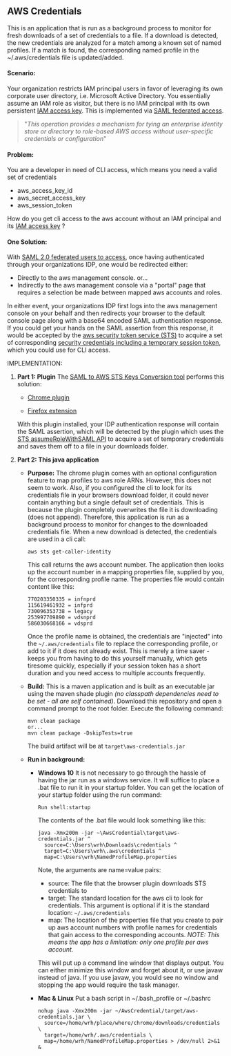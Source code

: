 ## AWS Credentials

This is an application that is run as a background process to monitor for fresh downloads of a set of credentials to a file.
If a download is detected, the new credentials are analyzed for a match among a known set of named profiles.
If a match is found, the corresponding named profile in the ~/.aws/credentials file is updated/added.

#### Scenario:

Your organization restricts IAM principal users in favor of leveraging its own corporate user directory, i.e. Microsoft Active Directory.
You essentially assume an IAM role as visitor, but there is no IAM principal with its own  persistent [IAM access key](https://docs.aws.amazon.com/general/latest/gr/aws-sec-cred-types.html#access-keys-and-secret-access-keys). This is implemented via [SAML federated access](https://docs.aws.amazon.com/IAM/latest/UserGuide/id_roles_providers_enable-console-saml.html). 

> "*This operation provides a mechanism for tying an enterprise identity store or directory to role-based AWS access without user-specific credentials or configuration*"

#### Problem:

You are a developer in need of CLI access, which means you need a valid set of credentials

- aws_access_key_id
- aws_secret_access_key
- aws_session_token

How do you get cli access to the aws account without an IAM principal and its [IAM access key](https://docs.aws.amazon.com/general/latest/gr/aws-sec-cred-types.html#access-keys-and-secret-access-keys) ?

#### One Solution:

With [SAML 2.0 federated users to access](https://docs.aws.amazon.com/IAM/latest/UserGuide/id_roles_providers_enable-console-saml.html), once having authenticated through your organizations IDP, one would be redirected either:

- Directly to the aws management console.
  or...
- Indirectly to the aws management console via a "portal" page that requires a selection be made between mapped aws accounts and roles.

In either event, your organizations IDP first logs into the aws management console on your behalf and then redirects your browser to the default console page along with a base64 encoded SAML authentication response.
If you could get your hands on the SAML assertion from this response, it would be accepted by the [aws security token service (STS)](https://docs.aws.amazon.com/STS/latest/APIReference/welcome.html) to acquire a set of corresponding [security credentials including a temporary session token](https://docs.aws.amazon.com/IAM/latest/UserGuide/id_credentials_temp_use-resources.html), which you could use for CLI access.

IMPLEMENTATION:

1. **Part 1: Plugin**
   The [SAML to AWS STS Keys Conversion tool](https://github.com/prolane/samltoawsstskeys/blob/master/README.md) performs this solution:

   - [Chrome plugin](https://chrome.google.com/webstore/detail/saml-to-aws-sts-keys-conv/ekniobabpcnfjgfbphhcolcinmnbehde)

   - [Firefox extension](https://addons.mozilla.org/en-US/firefox/addon/saml-to-aws-sts-keys/)

   With this plugin installed, your IDP authentication response will contain the SAML assertion, which will be detected by the plugin which uses the [STS assumeRoleWithSAML API](https://docs.aws.amazon.com/STS/latest/APIReference/API_AssumeRoleWithSAML.html) to acquire a set of temporary credentials and saves them off to a file in your downloads folder.

2. **Part 2: This java application**

   - **Purpose:**
     The chrome plugin comes with an optional configuration feature to map profiles to aws role ARNs. However, this does not seem to work.
     Also, if you configured the cli to look for its credentials file in your browsers download folder, it could never contain anything but a single default set of credentials. This is because the plugin completely overwrites the file it is downloading (does not append).
     Therefore, this application is run as a background process to monitor for changes to the downloaded credentials file.
     When a new download is detected, the credentials are used in a cli call:

     ```
     aws sts get-caller-identity
     ```

     This call returns the aws account number. The application then looks up the account number in a mapping properties file, supplied by you, for the corresponding profile name. The properties file would contain content like this:

     ```
     770203350335 = infnprd
     115619461932 = infprd
     730096353738 = legacy
     253997709890 = vdsnprd
     586030668166 = vdsprd
     ```

     Once the profile name is obtained, the credentials are "injected" into the `~/.aws/credentials` file to replace the corresponding profile, or add to it if it does not already exist. This is merely a time saver - keeps you from having to do this yourself manually, which gets tiresome quickly, especially if your session token has a short duration and you need access to multiple accounts frequently.

   - **Build:**
     This is a maven application and is built as an executable jar using the maven shade plugin *(no classpath dependencies need to be set - all are self contained)*. Download this repository and open a command prompt to the root folder. Execute the following command:

     ```
     mvn clean package
     or...
     mvn clean package -DskipTests=true
     ```

     The build artifact will be at `target\aws-credentials.jar`

   - **Run in background:**

     - **Windows 10**
       It is not necessary to go through the hassle of having the jar run as a windows service.
       It will suffice to place a .bat file to run it in your startup folder. You can get the location of your startup folder using the run command:

       ```
       Run shell:startup
       ```

        The contents of the .bat file would look something like this:

       ```
       java -Xmx200m -jar ~\AwsCredential\target\aws-credentials.jar ^
         source=C:\Users\wrh\Downloads\credentials ^
         target=C:\Users\wrh\.aws\credentials ^
         map=C:\Users\wrh\NamedProfileMap.properties
       ```

       Note, the arguments are name=value pairs:

       - source: The file that the browser plugin downloads STS credentials to
       - target: The standard location for the aws cli to look for credentials. This argument is optional if it is the standard location: `~/.aws/credentials`
       - map: The location of the properties file that you create to pair up aws account numbers with profile names for credentials that gain access to the corresponding accounts. *NOTE: This means the app has a limitation: only one profile per aws account.*

       This will put up a command line window that displays output. You can either minimize this window and forget about it, or use javaw instead of java. If you use javaw, you would see no window and stopping the app would require the task manager.

     - **Mac & Linux**
       Put a bash script in ~/.bash_profile or ~/.bashrc

       ```
       nohup java -Xmx200m -jar ~/AwsCredential/target/aws-credentials.jar \
         source=/home/wrh/place/where/chrome/downloads/credentials \
         target=/home/wrh/.aws/credentials \
         map=/home/wrh/NamedProfileMap.properties > /dev/null 2>&1 &
       ```

       